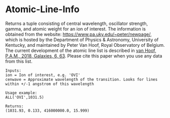 # Atomic-Line-Info
Returns a tuple consisting of central wavelength, oscillator strength, gamma, and atomic weight for an ion of interest. The information is obtained from the website: https://www.pa.uky.edu/~peter/newpage/, which is hosted by the Department of Physics & Astronomy, University of Kentucky, and maintained by Peter Van Hoof, Royal Observatory of Belgium. The current development of the atomic line list is described in [van Hoof, P.A.M., 2018, Galaxies, 6, 63](https://www.mdpi.com/2075-4434/6/2/63). Please cite this paper when you use any data from this list.


    Inputs:
    ion = Ion of interest, e.g. 'OVI'
    cenwave = Approximate wavelength of the transition. Looks for lines within +/-1 angstrom of this wavelength
    
    Usage example:
    ALL('OVI',1031.5)
    
    Returns:
    (1031.93, 0.133, 416000000.0, 15.999)

